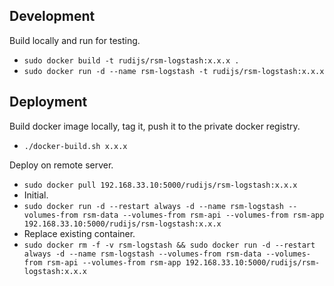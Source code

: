 ## Development

Build locally and run for testing.

- `sudo docker build -t rudijs/rsm-logstash:x.x.x .`
- `sudo docker run -d --name rsm-logstash -t rudijs/rsm-logstash:x.x.x`

## Deployment

Build docker image locally, tag it, push it to the private docker registry.

- `./docker-build.sh x.x.x`

Deploy on remote server.

- `sudo docker pull 192.168.33.10:5000/rudijs/rsm-logstash:x.x.x`
- Initial.
- `sudo docker run -d --restart always -d --name rsm-logstash --volumes-from rsm-data --volumes-from rsm-api --volumes-from rsm-app 192.168.33.10:5000/rudijs/rsm-logstash:x.x.x`
- Replace existing container.
- `sudo docker rm -f -v rsm-logstash && sudo docker run -d --restart always -d --name rsm-logstash --volumes-from rsm-data --volumes-from rsm-api --volumes-from rsm-app 192.168.33.10:5000/rudijs/rsm-logstash:x.x.x`
